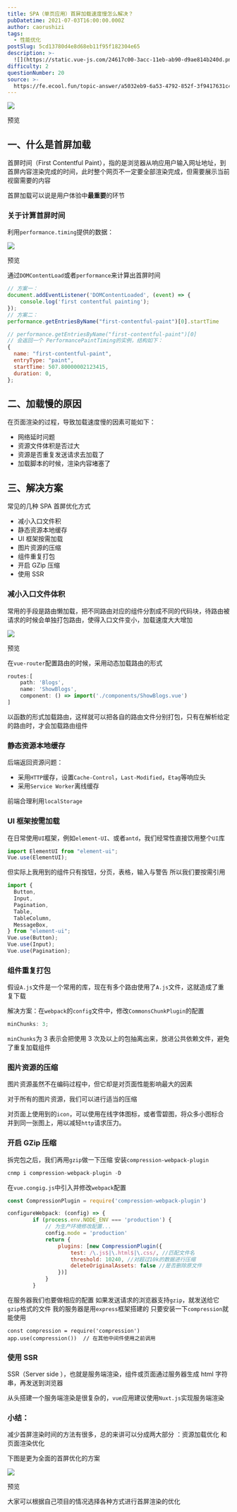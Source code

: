```yaml
---
title: SPA（单页应用）首屏加载速度慢怎么解决？
pubDatetime: 2021-07-03T16:00:00.000Z
author: caorushizi
tags:
  - 性能优化
postSlug: 5cd13780d4e8d68eb11f95f182304e65
description: >-
  ![](https://static.vue-js.com/24617c00-3acc-11eb-ab90-d9ae814b240d.png)预览一、什么是首屏加载---------首屏时间（Firs
difficulty: 2
questionNumber: 20
source: >-
  https://fe.ecool.fun/topic-answer/a5032eb9-6a53-4792-852f-3f9417631c47?orderBy=updateTime&order=desc&tagId=20
---
```


![](https://static.vue-js.com/24617c00-3acc-11eb-ab90-d9ae814b240d.png)

预览

## 一、什么是首屏加载

首屏时间（First Contentful Paint），指的是浏览器从响应用户输入网址地址，到首屏内容渲染完成的时间，此时整个网页不一定要全部渲染完成，但需要展示当前视窗需要的内容

首屏加载可以说是用户体验中**最重要**的环节

### 关于计算首屏时间

利用`performance.timing`提供的数据：

![](https://static.vue-js.com/2e2491a0-3acc-11eb-85f6-6fac77c0c9b3.png)

预览

通过`DOMContentLoad`或者`performance`来计算出首屏时间

```js
// 方案一：
document.addEventListener('DOMContentLoaded', (event) => {
    console.log('first contentful painting');
});
// 方案二：
performance.getEntriesByName("first-contentful-paint")[0].startTime

// performance.getEntriesByName("first-contentful-paint")[0]
// 会返回一个 PerformancePaintTiming的实例，结构如下：
{
  name: "first-contentful-paint",
  entryType: "paint",
  startTime: 507.80000002123415,
  duration: 0,
};
```

## 二、加载慢的原因

在页面渲染的过程，导致加载速度慢的因素可能如下：

- 网络延时问题
- 资源文件体积是否过大
- 资源是否重复发送请求去加载了
- 加载脚本的时候，渲染内容堵塞了

## 三、解决方案

常见的几种 SPA 首屏优化方式

- 减小入口文件积
- 静态资源本地缓存
- UI 框架按需加载
- 图片资源的压缩
- 组件重复打包
- 开启 GZip 压缩
- 使用 SSR

### 减小入口文件体积

常用的手段是路由懒加载，把不同路由对应的组件分割成不同的代码块，待路由被请求的时候会单独打包路由，使得入口文件变小，加载速度大大增加

![](https://static.vue-js.com/486cee90-3acc-11eb-ab90-d9ae814b240d.png)

预览

在`vue-router`配置路由的时候，采用动态加载路由的形式

```js
routes:[
    path: 'Blogs',
    name: 'ShowBlogs',
    component: () => import('./components/ShowBlogs.vue')
]
```

以函数的形式加载路由，这样就可以把各自的路由文件分别打包，只有在解析给定的路由时，才会加载路由组件

### 静态资源本地缓存

后端返回资源问题：

- 采用`HTTP`缓存，设置`Cache-Control`，`Last-Modified`，`Etag`等响应头
- 采用`Service Worker`离线缓存

前端合理利用`localStorage`

### UI 框架按需加载

在日常使用`UI`框架，例如`element-UI`、或者`antd`，我们经常性直接饮用整个`UI`库

```js
import ElementUI from "element-ui";
Vue.use(ElementUI);
```

但实际上我用到的组件只有按钮，分页，表格，输入与警告 所以我们要按需引用

```js
import {
  Button,
  Input,
  Pagination,
  Table,
  TableColumn,
  MessageBox,
} from "element-ui";
Vue.use(Button);
Vue.use(Input);
Vue.use(Pagination);
```

### 组件重复打包

假设`A.js`文件是一个常用的库，现在有多个路由使用了`A.js`文件，这就造成了重复下载

解决方案：在`webpack`的`config`文件中，修改`CommonsChunkPlugin`的配置

```js
minChunks: 3;
```

`minChunks`为 3 表示会把使用 3 次及以上的包抽离出来，放进公共依赖文件，避免了重复加载组件

### 图片资源的压缩

图片资源虽然不在编码过程中，但它却是对页面性能影响最大的因素

对于所有的图片资源，我们可以进行适当的压缩

对页面上使用到的`icon`，可以使用在线字体图标，或者雪碧图，将众多小图标合并到同一张图上，用以减轻`http`请求压力。

### 开启 GZip 压缩

拆完包之后，我们再用`gzip`做一下压缩 安装`compression-webpack-plugin`

```js
cnmp i compression-webpack-plugin -D
```

在`vue.congig.js`中引入并修改`webpack`配置

```js
const CompressionPlugin = require('compression-webpack-plugin')

configureWebpack: (config) => {
        if (process.env.NODE_ENV === 'production') {
            // 为生产环境修改配置...
            config.mode = 'production'
            return {
                plugins: [new CompressionPlugin({
                    test: /\.js$|\.html$|\.css/, //匹配文件名
                    threshold: 10240, //对超过10k的数据进行压缩
                    deleteOriginalAssets: false //是否删除原文件
                })]
            }
        }
```

在服务器我们也要做相应的配置 如果发送请求的浏览器支持`gzip`，就发送给它`gzip`格式的文件 我的服务器是用`express`框架搭建的 只要安装一下`compression`就能使用

    const compression = require('compression')
    app.use(compression())  // 在其他中间件使用之前调用

### 使用 SSR

SSR（Server side ），也就是服务端渲染，组件或页面通过服务器生成 html 字符串，再发送到浏览器

从头搭建一个服务端渲染是很复杂的，`vue`应用建议使用`Nuxt.js`实现服务端渲染

### 小结：

减少首屏渲染时间的方法有很多，总的来讲可以分成两大部分 ：资源加载优化 和 页面渲染优化

下图是更为全面的首屏优化的方案

![](https://static.vue-js.com/4fafe900-3acc-11eb-85f6-6fac77c0c9b3.png)

预览

大家可以根据自己项目的情况选择各种方式进行首屏渲染的优化
